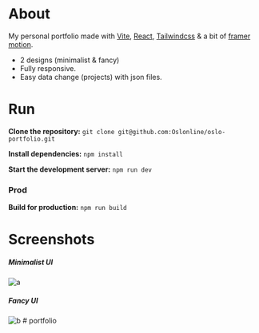 # About

My personal portfolio made with [Vite](https://vite.dev/), [React](https://react.dev/), [Tailwindcss](https://tailwindcss.com/) & a bit of [framer motion](https://motion.dev/).

- 2 designs (minimalist & fancy)
- Fully responsive.
- Easy data change (projects) with json files.

# Run

**Clone the repository:**
`git clone git@github.com:Oslonline/oslo-portfolio.git`

**Install dependencies:**
`npm install`

**Start the development server:**
`npm run dev`

### Prod

**Build for production:**
`npm run build`

# Screenshots
##### Minimalist UI
![a](https://i.imgur.com/Tv61II9.png)

##### Fancy UI
![b](https://i.imgur.com/zRXxAta.png)
#   p o r t f o l i o  
 